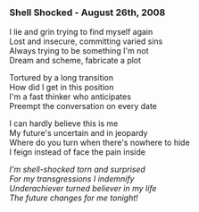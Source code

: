 ### Shell Shocked - August 26th, 2008


I lie and grin trying to find myself again  
Lost and insecure, committing varied sins  
Always trying to be something I'm not  
Dream and scheme, fabricate a plot  

Tortured by a long transition  
How did I get in this position  
I'm a fast thinker who anticipates  
Preempt the conversation on every date  

I can hardly believe this is me  
My future's uncertain and in jeopardy  
Where do you turn when there's nowhere to hide  
I feign instead of face the pain inside  

_I'm shell-shocked torn and surprised_  
_For my transgressions I indemnify_  
_Underachiever turned believer in my life_  
_The future changes for me tonight!_  

